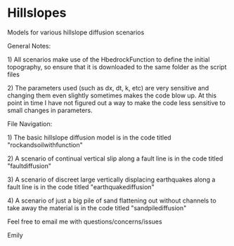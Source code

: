 # Hillslopes
Models for various hillslope diffusion scenarios

General Notes:
<p>1) All scenarios make use of the HbedrockFunction to define the initial topography, so ensure that it is downloaded to the same folder as the script files</p>
<p>2) The parameters used (such as dx, dt, k, etc) are very sensitive and changing them even slightly sometimes makes the code blow up. At this point in time I have not figured out a way to make the code less sensitive to small changes in parameters.</p>

File Navigation:
<p>1) The basic hillslope diffusion model is in the code titled "rockandsoilwithfunction"</p>
<p>2) A scenario of continual vertical slip along a fault line is in the code titled "faultdiffusion"</p>
<p>3) A scenario of discreet large vertically displacing earthquakes along a fault line is in the code titled "earthquakediffusion"</p>
<p>4) A scenario of just a big pile of sand flattening out without channels to take away the material is in the code titled  "sandpilediffusion"</p>

<p>Feel free to email me with questions/concerns/issues</p>
<p>Emily</p>
